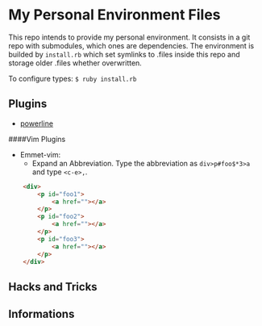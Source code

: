 My Personal Environment Files
====================

This repo intends to provide my personal environment. It consists in a git repo with submodules, which ones are dependencies.
The environment is builded by `install.rb` which set symlinks to .files inside this repo and storage older .files whether overwritten.

To configure types:
`$ ruby install.rb`


Plugins
-------

- [powerline](http://www.tecmint.com/powerline-adds-powerful-statuslines-and-prompts-to-vim-and-bash/)

####Vim Plugins

- Emmet-vim:
    - Expand an Abbreviation. Type the abbreviation as `div>p#foo$*3>a` and type `<c-e>,`.
```html
    <div>
        <p id="foo1">
            <a href=""></a>
        </p>
        <p id="foo2">
            <a href=""></a>
        </p>
        <p id="foo3">
            <a href=""></a>
        </p>
    </div>
```

Hacks and Tricks
-------------

Informations
-------------

>
